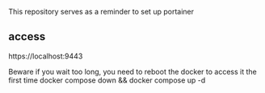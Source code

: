 This repository serves as a reminder to set up portainer

## access

https://localhost:9443

Beware if you wait too long, you need to reboot the docker to access it the first time
docker compose down && docker compose up -d
